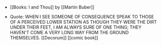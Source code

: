 - [[Books: I and Thou]] by [[Martin Buber]]

- Quote: WHEN I SEE SOMEONE OF CONSEQUENCE SPEAK TO
THOSE OF A PERCEIVED LOWER STATION AS THOUGH
THEY WERE THE DIRT UNDER THEIR FEET, I AM ALWAYS SURE OF ONE THING; THEY HAVEN'T COME A VERY LONG WAY FROM THE GROUND THEMSELVES. [[Decorum]] [[comic book]]
